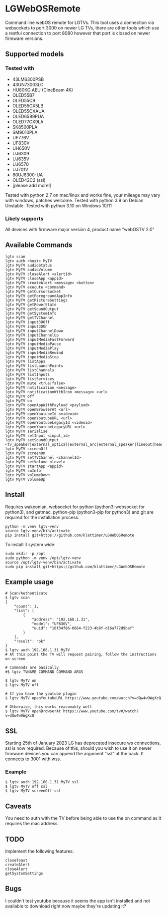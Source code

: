 # LGWebOSRemote
Command line webOS remote for LGTVs. This tool uses a connection via websockets to port 3000 on newer LG TVs, there are other tools which use a restful connection to port 8080 however that port is closed on newer firmware versions.

## Supported models

### Tested with

  * 43LM6300PSB
  * 43UN73003LC
  * HU80KG.AEU (CineBeam 4K)
  * OLED55B7
  * OLED55C9
  * OLED55CX5LB
  * OLED55CXAUA
  * OLED65B9PUA
  * OLED77CX9LA
  * SK8500PLA
  * SM9010PLA
  * UF776V
  * UF830V
  * UH650V
  * UJ6309
  * UJ635V
  * UJ6570
  * UJ701V
  * 60UJ6300-UA
  * OLED42C2 (ssl)
  * [please add more!]

Tested with python 2.7 on mac/linux and works fine, your mileage may vary with windows, patches welcome.
Tested with python 3.9 on Debian Unstable.
Tested with python 3.10 on Windows 10/11

### Likely supports

All devices with firmware major version 4, product name "webOSTV 2.0"

## Available Commands
	lgtv scan
	lgtv auth <host> MyTV
	lgtv MyTV audioStatus
	lgtv MyTV audioVolume
	lgtv MyTV closeAlert <alertId>
	lgtv MyTV closeApp <appid>
	lgtv MyTV createAlert <message> <button>
	lgtv MyTV execute <command>
	lgtv MyTV getCursorSocket
	lgtv MyTV getForegroundAppInfo
	lgtv MyTV getPictureSettings
	lgtv MyTV getPowerState
	lgtv MyTV getSoundOutput
	lgtv MyTV getSystemInfo
	lgtv MyTV getTVChannel
	lgtv MyTV input3DOff
	lgtv MyTV input3DOn
	lgtv MyTV inputChannelDown
	lgtv MyTV inputChannelUp
	lgtv MyTV inputMediaFastForward
	lgtv MyTV inputMediaPause
	lgtv MyTV inputMediaPlay
	lgtv MyTV inputMediaRewind
	lgtv MyTV inputMediaStop
	lgtv MyTV listApps
	lgtv MyTV listLaunchPoints
	lgtv MyTV listChannels
	lgtv MyTV listInputs
	lgtv MyTV listServices
	lgtv MyTV mute <true|false>
	lgtv MyTV notification <message>
	lgtv MyTV notificationWithIcon <message> <url>
	lgtv MyTV off
	lgtv MyTV on
	lgtv MyTV openAppWithPayload <payload>
	lgtv MyTV openBrowserAt <url>
	lgtv MyTV openYoutubeId <videoid>
	lgtv MyTV openYoutubeURL <url>
	lgtv MyTV openYoutubeLegacyId <videoid>
	lgtv MyTV openYoutubeLegacyURL <url>
	lgtv MyTV serialise
	lgtv MyTV setInput <input_id>
	lgtv MyTV setSoundOutput <tv_speaker|external_optical|external_arc|external_speaker|lineout|headphone|tv_external_speaker|tv_speaker_headphone|bt_soundbar>
	lgtv MyTV screenOff
	lgtv MyTV screenOn
	lgtv MyTV setTVChannel <channelId>
	lgtv MyTV setVolume <level>
	lgtv MyTV startApp <appid>
	lgtv MyTV swInfo
	lgtv MyTV volumeDown
	lgtv MyTV volumeUp

## Install

Requires wakeonlan, websocket for python (python3-websocket for python3), and getmac.
python-pip (python3-pip for python3) and git are required for the installation process.

    python -m venv lgtv-venv
    source lgtv-venv/bin/activate
    pip install git+https://github.com/klattimer/LGWebOSRemote

To install it system wide:

	sudo mkdir -p /opt
	sudo python -m venv /opt/lgtv-venv
	source /opt/lgtv-venv/bin/activate
	sudo pip install git+https://github.com/klattimer/LGWebOSRemote

## Example usage
    # Scan/Authenticate
    $ lgtv scan
    {
        "count": 1,
        "list": [
            {
                "address": "192.168.1.31",
                "model": "UF830V",
                "uuid": "10f34f86-0664-f223-4b8f-d16a772d9baf"
            }
        ],
        "result": "ok"
    }
    $ lgtv auth 192.168.1.31 MyTV
    # At this point the TV will request pairing, follow the instructions on screen

    # Commands are basically
    #$ lgtv TVNAME COMMAND COMMAND ARGS

    $ lgtv MyTV on
    $ lgtv MyTV off

    # If you have the youtube plugin
    $ lgtv MyTV openYoutubeURL https://www.youtube.com/watch?v=dQw4w9WgXcQ

    # Otherwise, this works reasonably well
    $ lgtv MyTV openBrowserAt https://www.youtube.com/tv#/watch?v=dQw4w9WgXcQ

## SSL

Starting 25th of January 2023 LG has deprecated insecure ws connections, ssl is now required. Because of this, should you wish to use it on newer firmware devices you can append the argument "ssl" at the back. It connects to 3001 with wss. 
### Example
```
$ lgtv auth 192.168.1.31 MyTV ssl 
$ lgtv MyTV off ssl
$ lgtv MyTV screenOff ssl
```

## Caveats

You need to auth with the TV before being able to use the on command as it requires the mac address.

## TODO

Implement the following features:

	closeToast
	createAlert
	closeAlert
	getSystemSettings

## Bugs

I couldn't test youtube because it seems the app isn't installed and not available to download right now
maybe they're updating it?
